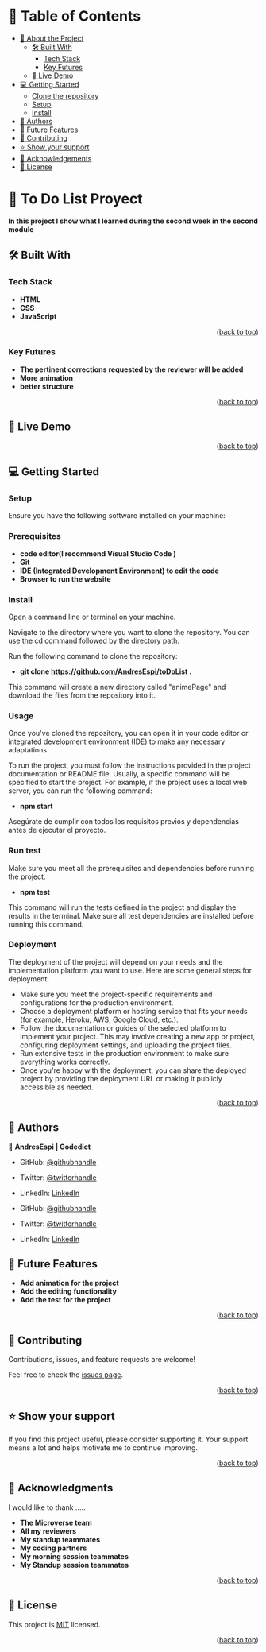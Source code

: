 <a name="readme-top"></a>
# 📗 Table of Contents

- [📖 About the Project](#about-project)
  - [🛠 Built With](#built-with)
    - [Tech Stack](#tech-stack)
    - [Key Futures](#key-futures)
  - [🚀 Live Demo](#live-demo)
- [💻 Getting Started](#getting-started)
  - [Clone the repository](#Clone-the-repository)
  - [Setup](#setup)
  - [Install](#install)
- [👥 Authors](#authors)
- [🔭 Future Features](#future-features)
- [🤝 Contributing](#contributing)
- [⭐️ Show your support](#support)
- [🙏 Acknowledgements](#acknowledgements)
- [📝 License](#license)



# 📖 To Do List Proyect<a name="Awesome Books"></a>

**In this project I show what I learned during the second week in the second module** 

## 🛠 Built With <a name="built-with"></a>

### Tech Stack <a name="tech-stack"></a>

- **HTML**
- **CSS**
- **JavaScript**

<p align="right">(<a href="#readme-top">back to top</a>)</p>

### Key Futures <a name="key-futures"></a>

- **The pertinent corrections requested by the reviewer will be added**
- **More animation**
- **better structure**


<p align="right">(<a href="#readme-top">back to top</a>)</p>

## 🚀 Live Demo <a name="live-demo"></a>

<p align="right">(<a href="#readme-top">back to top</a>)</p>

## 💻 Getting Started <a name="getting-started"></a>
### Setup

Ensure you have the following software installed on your machine:

### Prerequisites

- **code editor(I recommend Visual Studio Code )**
- **Git**
- **IDE (Integrated Development Environment) to edit the code**
- **Browser to run the website**

### Install

Open a command line or terminal on your machine.

Navigate to the directory where you want to clone the repository. You can use the cd command followed by the directory path.

Run the following command to clone the repository:

- **git clone https://github.com/AndresEspi/toDoList .**

This command will create a new directory called "animePage" and download the files from the repository into it.

### Usage

Once you've cloned the repository, you can open it in your code editor or integrated development environment (IDE) to make any necessary adaptations.

To run the project, you must follow the instructions provided in the project documentation or README file. Usually, a specific command will be specified to start the project. For example, if the project uses a local web server, you can run the following command:

- **npm start**

Asegúrate de cumplir con todos los requisitos previos y dependencias antes de ejecutar el proyecto.


### Run test

Make sure you meet all the prerequisites and dependencies before running the project.

- **npm test**

This command will run the tests defined in the project and display the results in the terminal. Make sure all test dependencies are installed before running this command.  

### Deployment

The deployment of the project will depend on your needs and the implementation platform you want to use. Here are some general steps for deployment:

- Make sure you meet the project-specific requirements and configurations for the production environment.
- Choose a deployment platform or hosting service that fits your needs (for example, Heroku, AWS, Google Cloud, etc.).
- Follow the documentation or guides of the selected platform to implement your project. This may involve creating a new app or project, configuring deployment settings, and uploading the project files.
- Run extensive tests in the production environment to make sure everything works correctly.
- Once you're happy with the deployment, you can share the deployed project by providing the deployment URL or making it publicly accessible as needed.


<p align="right">(<a href="#readme-top">back to top</a>)</p>


## 👥 Authors <a name="AndresEspi-Aderounmu Adeniyi"></a>

👤 **AndresEspi | Godedict**

- GitHub: [@githubhandle](https://github.com/AndresEspi)
- Twitter: [@twitterhandle](https://twitter.com/Andres_Esp1nosa)
- LinkedIn: [LinkedIn](https://www.linkedin.com/in/andres-espinosa-3bba67271/)

- GitHub: [@githubhandle](https://github.com/Godedict)
- Twitter: [@twitterhandle](https://twitter.com/lokkiofasgard)
- LinkedIn: [LinkedIn](https://www.linkedin.com/in/aderounmu-adeniyi)

## 🔭 Future Features <a name="future-features"></a>

- **Add animation for the project**
- **Add the editing functionality**
- **Add the test for the project**

<p align="right">(<a href="#readme-top">back to top</a>)</p>

## 🤝 Contributing <a name="contributing"></a>

Contributions, issues, and feature requests are welcome!

Feel free to check the [issues page](https://github.com/AndresEspi/AwesomeBooks/issues).

<p align="right">(<a href="#readme-top">back to top</a>)</p>


## ⭐️ Show your support <a name="support"></a>

If you find this project useful, please consider supporting it. Your support means a lot and helps motivate me to continue improving.

<p align="right">(<a href="#readme-top">back to top</a>)</p>


## 🙏 Acknowledgments <a name="acknowledgements"></a>

I would like to thank .....
- **The Microverse team**
- **All my reviewers**
- **My standup teammates**
- **My coding partners**
- **My morning session teammates**
- **My Standup session teammates**

<p align="right">(<a href="#readme-top">back to top</a>)</p>


## 📝 License <a name="license"></a>

This project is [MIT](./LICENSE.md) licensed.

<p align="right">(<a href="#readme-top">back to top</a>)</p>
